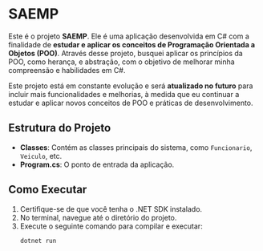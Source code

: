 # SAEMP

Este é o projeto **SAEMP**. Ele é uma aplicação desenvolvida em C# com a finalidade de **estudar e aplicar os conceitos de Programação Orientada a Objetos (POO)**. Através desse projeto, busquei aplicar os princípios da POO, como herança, e abstração, com o objetivo de melhorar minha compreensão e habilidades em C#.

Este projeto está em constante evolução e será **atualizado no futuro** para incluir mais funcionalidades e melhorias, à medida que eu continuar a estudar e aplicar novos conceitos de POO e práticas de desenvolvimento.

## Estrutura do Projeto

- **Classes**: Contém as classes principais do sistema, como `Funcionario`, `Veiculo`, etc.
- **Program.cs**: O ponto de entrada da aplicação.

## Como Executar

1. Certifique-se de que você tenha o .NET SDK instalado.
2. No terminal, navegue até o diretório do projeto.
3. Execute o seguinte comando para compilar e executar:
   ```bash
   dotnet run
